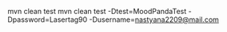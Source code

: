 mvn clean test
mvn clean test -Dtest=MoodPandaTest -Dpassword=Lasertag90 -Dusername=nastyana2209@mail.com